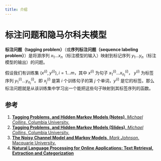 ```yaml
---
title: 介绍
---
```


# 标注问题和隐马尔科夫模型

**标注问题（tagging problem）**（或**序列标注问题（sequence labeling problem）**）是将源序列 $x_1...x_n$（标注模型的输入）映射到标记序列 $y_1...y_n$（标注模型的输出）的问题。

假设我们有训练集 $(x^{(i)},y^{(i)}),i = 1...m$，其中 $x^{(i)}$ 为句子 $x_1^{(i)}...x_{n_i}^{(i)}$， $y^{(i)}$ 为标签序列 $y_1^{(i)}...y_{n_i}^{(i)}$。即 $x^{(i)}_j$ 是第 $i$ 个训练句子的第 $j$ 个单词，$y^{(i)}$ 是它的标签。那么标注问题就是从该训练集中学习出一个能把这些句子映射到其标签序列的函数。


## 参考

1. [**Tagging Problems, and Hidden Markov Models (Notes)**. *Michael Collins*. Columbia University.](http://www.cs.columbia.edu/~mcollins/hmms-spring2013.pdf)
2. [**Tagging Problems, and Hidden Markov Models (Slides)**. *Michael Collins*. Columbia University.](http://www.cs.columbia.edu/~mcollins/cs4705-spring2019/slides/tagging.pdf)
3. [**The Noisy Channel Model and Markov Models**. *Mark Johnson*. Macquarie University.](http://web.science.mq.edu.au/~mjohnson/papers/Johnson14-04LM-talk.pdf)
4. [**Natural Language Processing for Online Applications: Text Retrieval, Extraction and Categorization**](https://doc.lagout.org/science/Artificial%20Intelligence/Natural%20Language%20Processing/Natural%20Language%20Processing%20for%20Online%20Applications%20Text%20Retrieval%2CExtraction%20and%20Categorization%20-%20Peter%20Jackson%20%2C%20Isabelle%20Moulinier.pdf)
